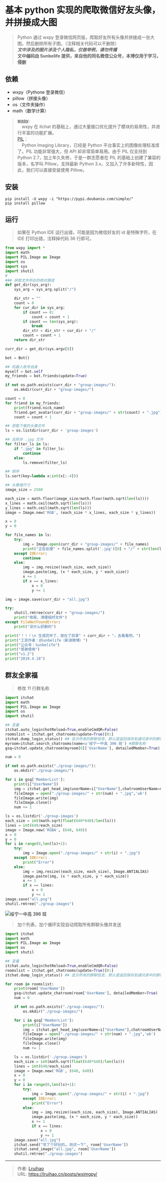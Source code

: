 # 基本 python 实现的爬取微信好友头像，并拼接成大图


> Python 通过 wxpy 登录微信网页版，爬取好友所有头像并拼接成一张大图。然后删除所有子图。（注释相关代码可以不删除）  
> **_文中涉及的图片涉及个人隐私，仅做举例，请勿传播_**  
> **文中编码由 Sunbelife 提供，来自他的同名微信公众号，本博仅用于学习，侵删**

<!--more-->

## 依赖

- wxpy（Pythone 登录微信）
- pillow（拼接头像）
- os（文件夹操作）
- math（数学计算）

> [wxpy](https://github.com/youfou/wxpy):  
> &ensp;&ensp;wxpy 在 itchat 的基础上，通过大量接口优化提升了模块的易用性，并进行丰富的功能扩展。  
> [PIL](https://www.liaoxuefeng.com/wiki/0014316089557264a6b348958f449949df42a6d3a2e542c000/0014320027235877860c87af5544f25a8deeb55141d60c5000)：  
> &ensp;&ensp;Python Imaging Library，已经是 Python 平台事实上的图像处理标准库了。PIL 功能非常强大，但 API 却非常简单易用。由于 PIL 仅支持到 Python 2.7，加上年久失修，于是一群志愿者在 PIL 的基础上创建了兼容的版本，名字叫 Pillow，支持最新 Python 3.x，又加入了许多新特性，因此，我们可以直接安装使用 Pillow。

## 安装

```
pip install -U wxpy -i "https://pypi.doubanio.com/simple/"
pip install pillow
```

## 运行

> 如果在 Python IDE 运行出错，可能是因为微信好友的 id 是特殊字符，在 IDE 打印出错，注释掉代码 36 行即可。

```py @Sunbelife
from wxpy import *
import math
import PIL.Image as Image
import os
import sys
import shutil
#
### 获取文件所在的绝对路径
def get_dir(sys_arg):
	sys_arg = sys_arg.split("/")

	dir_str = ""
	count = 0
	for cur_dir in sys_arg:
		if count == 0:
			count = count + 1
		if count == len(sys_arg):
			break
		dir_str = dir_str + cur_dir + "/"
		count = count + 1
	return dir_str

curr_dir = get_dir(sys.argv[0])

bot = Bot()

## 机器人账号自身
myself = bot.self
my_friends = bot.friends(update=True)

if not os.path.exists(curr_dir + "group-images/"):
	os.mkdir(curr_dir + "group-images/")

count = 0
for friend in my_friends:
	print(friend.nick_name)
	friend.get_avatar(curr_dir + "group-images/" + str(count) + ".jpg")
	count = count + 1

## 获取下载的头像文件
ls = os.listdir(curr_dir + 'group-images')

## 去除非 .jpg 文件
for filter_ls in ls:
	if ".jpg" in filter_ls:
		continue
	else:
		ls.remove(filter_ls)

## 排序
ls.sort(key=lambda x:int(x[:-4]))

## 头像墙尺寸
image_size = 2560

each_size = math.floor(image_size/math.floor(math.sqrt(len(ls))))
x_lines = math.ceil(math.sqrt(len(ls)))
y_lines = math.ceil(math.sqrt(len(ls)))
image = Image.new('RGB', (each_size * x_lines, each_size * y_lines))

x = 0
y = 0

for file_names in ls:
	try:
		img = Image.open(curr_dir + "group-images/" + file_names)
		print("正在处理" + file_names.split('.jpg')[0] + "/" + str(len(ls)))
	except IOError:
		continue
	else:
		img = img.resize((each_size, each_size))
		image.paste(img, (x * each_size, y * each_size))
		x += 1
		if x == x_lines:
			x = 0
			y += 1

img = image.save(curr_dir + "all.jpg")

try:
	shutil.rmtree(curr_dir + "group-images/")
	print("收尾，清理临时文件")
except FileNotFoundError:
	print("没什么好删的")

print("！！！\n 生成完毕了，放在了目录" + curr_dir + "，去看看吧。")
print("工具作者：@Sunbelife（新浪微博）")
print("公众号：Sunbelife")
print("感谢使用")
print("v1.2")
print("2019.4.18")
```

## 群友全家福

> 修改 11 行群名称

```py @Sunbelife
import itchat
import math
import PIL.Image as Image
import os
import shutil

## 变量
itchat.auto_login(hotReload=True,enableCmdQR=False)
roomslist = itchat.get_chatrooms(update=True)[0:]
itchat.dump_login_status() ## 显示所有的群聊信息，默认是返回保存到通讯录中的群聊
myroom=itchat.search_chatrooms(name=u'绥宁一中高 396 班') #群聊名称
gsq=itchat.update_chatroom(myroom[0]['UserName'], detailedMember=True)

num = 0

if not os.path.exists("./group-images/"):
    os.mkdir("./group-images/")

for i in gsq['MemberList']:
    print(i["UserName"])
    img = itchat.get_head_img(userName=i["UserName"],chatroomUserName=myroom[0]['UserName'])
    fileImage = open("./group-images/" + str(num) + ".jpg",'wb')
    fileImage.write(img)
    fileImage.close()
    num += 1

ls = os.listdir('./group-images')
each_size = int(math.sqrt(float(640*640)/len(ls)))
lines = int(640/each_size)
image = Image.new('RGBA', (640, 640))
x = 0
y = 0
for i in range(0,len(ls)+1):
    try:
        img = Image.open("./group-images/" + str(i) + ".jpg")
    except IOError:
        print("Error")
    else:
        img = img.resize((each_size, each_size), Image.ANTIALIAS)
        image.paste(img, (x * each_size, y * each_size))
        x += 1
        if x == lines:
            x = 0
            y += 1
image.save("all.png")
shutil.rmtree("./group-images")
```

![绥宁一中高 396 班](images/2.png '绥宁一中高 396 班')

> 加个列表，加个循环实现自动爬取所有群聊头像并发送

```py @Sunbelife
import itchat
import math
import PIL.Image as Image
import os
import shutil

## 变量
itchat.auto_login(hotReload=True,enableCmdQR=False)
roomslist = itchat.get_chatrooms(update=True)[0:]
itchat.dump_login_status() ## 显示所有的群聊信息，默认是返回保存到通讯录中的群聊

for room in roomslist:
    print(room['UserName'])
    gsq=itchat.update_chatroom(room['UserName'], detailedMember=True)
    num = 0

    if not os.path.exists("./group-images/"):
        os.mkdir("./group-images/")

    for i in gsq['MemberList']:
        print(i["UserName"])
        img = itchat.get_head_img(userName=i["UserName"],chatroomUserName=room['UserName'])
        fileImage = open("./group-images/" + str(num) + ".jpg",'wb')
        fileImage.write(img)
        fileImage.close()
        num += 1

    ls = os.listdir('./group-images')
    each_size = int(math.sqrt(float(640*640)/len(ls)))
    lines = int(640/each_size)
    image = Image.new('RGB', (640, 640))
    x = 0
    y = 0
    for i in range(0,len(ls)+1):
        try:
            img = Image.open("./group-images/" + str(i) + ".jpg")
        except IOError:
            print("Error")
        else:
            img = img.resize((each_size, each_size), Image.ANTIALIAS)
            image.paste(img, (x * each_size, y * each_size))
            x += 1
            if x == lines:
                x = 0
                y += 1
    image.save("all.jpg")
    itchat.send("写了个好玩的… 测试一下", room['UserName'])
    itchat.send_image("all.jpg", room['UserName'])
    shutil.rmtree("./group-images")
```


---

> 作者: [Lruihao](https://github.com/Lruihao)  
> URL: https://lruihao.cn/posts/wximgpy/  


